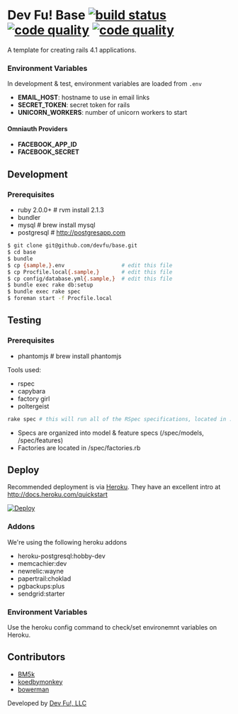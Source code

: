 Dev Fu! Base [![build status][ci-image]][ci] [![code quality][cq-image]][cq] [![code quality][cc-image]][cq]
============================================================================================================

A template for creating rails 4.1 applications.

### Environment Variables

In development & test, environment variables are loaded from `.env`

  - **EMAIL_HOST**: hostname to use in email links
  - **SECRET_TOKEN**: secret token for rails
  - **UNICORN_WORKERS**: number of unicorn workers to start

#### Omniauth Providers

  - **FACEBOOK_APP_ID**
  - **FACEBOOK_SECRET**

## Development

### Prerequisites

- ruby 2.0.0+   # rvm install 2.1.3
- bundler
- mysql         # brew install mysql
- postgresql    # http://postgresapp.com

```bash
$ git clone git@github.com/devfu/base.git
$ cd base
$ bundle
$ cp {sample,}.env                  # edit this file
$ cp Procfile.local{.sample,}       # edit this file
$ cp config/database.yml{.sample,}  # edit this file
$ bundle exec rake db:setup
$ bundle exec rake spec
$ foreman start -f Procfile.local
```

## Testing

### Prerequisites

- phantomjs # brew install phantomjs

Tools used:

- rspec
- capybara
- factory girl
- poltergeist

```bash
rake spec # this will run all of the RSpec specifications, located in ./spec
```

- Specs are organized into model & feature specs (/spec/models, /spec/features)
- Factories are located in /spec/factories.rb

## Deploy

Recommended deployment is via [Heroku](http://heroku.com). They have an excellent intro at http://docs.heroku.com/quickstart

[![Deploy](https://www.herokucdn.com/deploy/button.svg)](https://heroku.com/deploy)

### Addons

We're using the following heroku addons

- heroku-postgresql:hobby-dev
- memcachier:dev
- newrelic:wayne
- papertrail:choklad
- pgbackups:plus
- sendgrid:starter

### Environment Variables

Use the heroku config command to check/set environemnt variables on Heroku.

## Contributors

- [BM5k](https://github.com/bm5k)
- [koedbymonkey](https://github.com/koedbymonkey)
- [bowerman](https://github.com/bowerman)

Developed by [Dev Fu!, LLC](http://devfu.com)

<!-- links -->
[ci]: http://travis-ci.org/devfu/base "build status"
[cq]: https://codeclimate.com/github/devfu/base "code quality"

<!-- images -->
[cc-image]: https://codeclimate.com/github/devfu/base/coverage.png
[ci-image]: https://travis-ci.org/devfu/base.svg?branch=master
[cq-image]: https://codeclimate.com/github/devfu/base.png
